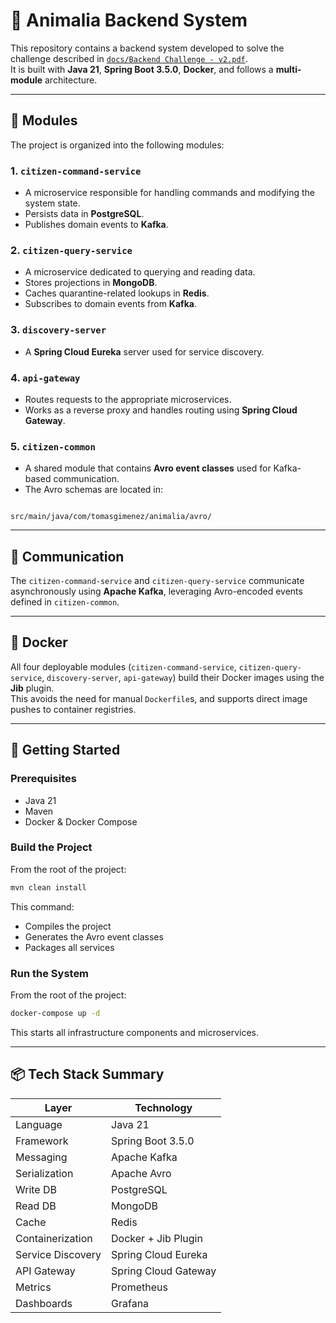 # 🐾 Animalia Backend System

This repository contains a backend system developed to solve the challenge described in [`docs/Backend Challenge - v2.pdf`](./docs/Backend%20Challenge%20-%20v2.pdf).  
It is built with **Java 21**, **Spring Boot 3.5.0**, **Docker**, and follows a **multi-module** architecture.

---

## 🧱 Modules

The project is organized into the following modules:

### 1. `citizen-command-service`
- A microservice responsible for handling commands and modifying the system state.
- Persists data in **PostgreSQL**.
- Publishes domain events to **Kafka**.

### 2. `citizen-query-service`
- A microservice dedicated to querying and reading data.
- Stores projections in **MongoDB**.
- Caches quarantine-related lookups in **Redis**.
- Subscribes to domain events from **Kafka**.

### 3. `discovery-server`
- A **Spring Cloud Eureka** server used for service discovery.

### 4. `api-gateway`
- Routes requests to the appropriate microservices.
- Works as a reverse proxy and handles routing using **Spring Cloud Gateway**.

### 5. `citizen-common`
- A shared module that contains **Avro event classes** used for Kafka-based communication.
- The Avro schemas are located in:
```

src/main/java/com/tomasgimenez/animalia/avro/

````

---

## 🔄 Communication

The `citizen-command-service` and `citizen-query-service` communicate asynchronously using **Apache Kafka**, leveraging Avro-encoded events defined in `citizen-common`.

---

## 🐳 Docker

All four deployable modules (`citizen-command-service`, `citizen-query-service`, `discovery-server`, `api-gateway`) build their Docker images using the **Jib** plugin.  
This avoids the need for manual `Dockerfile`s, and supports direct image pushes to container registries.

---

## 🧪 Getting Started

### Prerequisites

- Java 21
- Maven
- Docker & Docker Compose

### Build the Project

From the root of the project:

```bash
mvn clean install
````

This command:

* Compiles the project
* Generates the Avro event classes
* Packages all services

### Run the System

From the root of the project:

```bash
docker-compose up -d
```

This starts all infrastructure components and microservices.

---

## 📦 Tech Stack Summary

| Layer             | Technology           |
| ----------------- | -------------------- |
| Language          | Java 21              |
| Framework         | Spring Boot 3.5.0    |
| Messaging         | Apache Kafka         |
| Serialization     | Apache Avro          |
| Write DB          | PostgreSQL           |
| Read DB           | MongoDB              |
| Cache             | Redis                |
| Containerization  | Docker + Jib Plugin  |
| Service Discovery | Spring Cloud Eureka  |
| API Gateway       | Spring Cloud Gateway |
| Metrics           | Prometheus           |
| Dashboards        | Grafana              |
